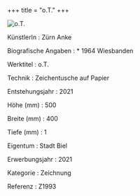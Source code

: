+++
title = "o.T."
+++

![o.T.](/images/z1993.jpg)

KünstlerIn
: Zürn Anke

Biografische Angaben
: \* 1964 Wiesbanden

Werktitel
: o.T.

Technik
: Zeichentusche auf Papier

Entstehungsjahr
: 2021

Höhe (mm)
: 500

Breite (mm)
: 400

Tiefe (mm)
: 1

Eigentum
: Stadt Biel

Erwerbungsjahr
: 2021

Kategorie
: Zeichnung

Referenz
: Z1993
